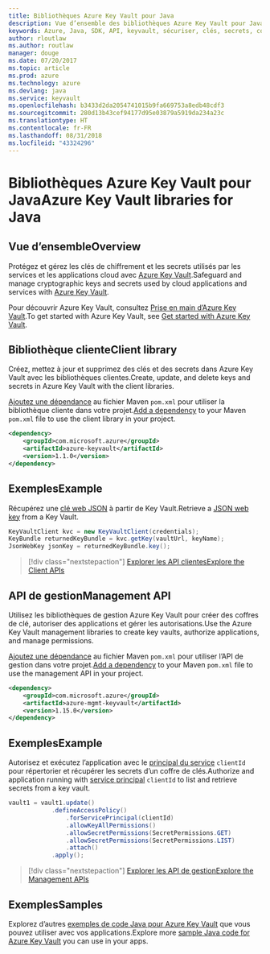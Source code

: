 ```yaml
---
title: Bibliothèques Azure Key Vault pour Java
description: Vue d’ensemble des bibliothèques Azure Key Vault pour Java
keywords: Azure, Java, SDK, API, keyvault, sécuriser, clés, secrets, coffre
author: rloutlaw
ms.author: routlaw
manager: douge
ms.date: 07/20/2017
ms.topic: article
ms.prod: azure
ms.technology: azure
ms.devlang: java
ms.service: keyvault
ms.openlocfilehash: b3433d2da2054741015b9fa669753a8edb48cdf3
ms.sourcegitcommit: 280d13b43cef94177d95e03879a5919da234a23c
ms.translationtype: HT
ms.contentlocale: fr-FR
ms.lasthandoff: 08/31/2018
ms.locfileid: "43324296"
---
```

# <a name="azure-key-vault-libraries-for-java"></a><span data-ttu-id="54043-104">Bibliothèques Azure Key Vault pour Java</span><span class="sxs-lookup"><span data-stu-id="54043-104">Azure Key Vault libraries for Java</span></span>

## <a name="overview"></a><span data-ttu-id="54043-105">Vue d’ensemble</span><span class="sxs-lookup"><span data-stu-id="54043-105">Overview</span></span>

<span data-ttu-id="54043-106">Protégez et gérez les clés de chiffrement et les secrets utilisés par les services et les applications cloud avec [Azure Key Vault](/azure/key-vault/).</span><span class="sxs-lookup"><span data-stu-id="54043-106">Safeguard and manage cryptographic keys and secrets used by cloud applications and services with [Azure Key Vault](/azure/key-vault/).</span></span>

<span data-ttu-id="54043-107">Pour découvrir Azure Key Vault, consultez [Prise en main d’Azure Key Vault](/azure/key-vault/key-vault-get-started).</span><span class="sxs-lookup"><span data-stu-id="54043-107">To get started with Azure Key Vault, see [Get started with Azure Key Vault](/azure/key-vault/key-vault-get-started).</span></span>

## <a name="client-library"></a><span data-ttu-id="54043-108">Bibliothèque cliente</span><span class="sxs-lookup"><span data-stu-id="54043-108">Client library</span></span>

<span data-ttu-id="54043-109">Créez, mettez à jour et supprimez des clés et des secrets dans Azure Key Vault avec les bibliothèques clientes.</span><span class="sxs-lookup"><span data-stu-id="54043-109">Create, update, and delete keys and secrets in Azure Key Vault with the client libraries.</span></span>

<span data-ttu-id="54043-110">[Ajoutez une dépendance](https://maven.apache.org/guides/getting-started/index.html#How_do_I_use_external_dependencies) au fichier Maven `pom.xml` pour utiliser la bibliothèque cliente dans votre projet.</span><span class="sxs-lookup"><span data-stu-id="54043-110">[Add a dependency](https://maven.apache.org/guides/getting-started/index.html#How_do_I_use_external_dependencies) to your Maven `pom.xml` file to use the client library in your project.</span></span>  

```XML
<dependency>
    <groupId>com.microsoft.azure</groupId>
    <artifactId>azure-keyvault</artifactId>
    <version>1.1.0</version>
</dependency>
```   

## <a name="example"></a><span data-ttu-id="54043-111">Exemples</span><span class="sxs-lookup"><span data-stu-id="54043-111">Example</span></span>

<span data-ttu-id="54043-112">Récupérez une [clé web JSON](https://tools.ietf.org/html/draft-ietf-jose-json-web-key-18) à partir de Key Vault.</span><span class="sxs-lookup"><span data-stu-id="54043-112">Retrieve a [JSON web key](https://tools.ietf.org/html/draft-ietf-jose-json-web-key-18) from a Key Vault.</span></span>

```java
KeyVaultClient kvc = new KeyVaultClient(credentials);
KeyBundle returnedKeyBundle = kvc.getKey(vaultUrl, keyName);
JsonWebKey jsonKey = returnedKeyBundle.key();
```

> [!div class="nextstepaction"]
> [<span data-ttu-id="54043-113">Explorer les API clientes</span><span class="sxs-lookup"><span data-stu-id="54043-113">Explore the Client APIs</span></span>](/java/api/overview/azure/keyvault/client)


## <a name="management-api"></a><span data-ttu-id="54043-114">API de gestion</span><span class="sxs-lookup"><span data-stu-id="54043-114">Management API</span></span>

<span data-ttu-id="54043-115">Utilisez les bibliothèques de gestion Azure Key Vault pour créer des coffres de clé, autoriser des applications et gérer les autorisations.</span><span class="sxs-lookup"><span data-stu-id="54043-115">Use the Azure Key Vault management libraries to create key vaults, authorize applications, and manage permissions.</span></span> 

<span data-ttu-id="54043-116">[Ajoutez une dépendance](https://maven.apache.org/guides/getting-started/index.html#How_do_I_use_external_dependencies) au fichier Maven `pom.xml` pour utiliser l’API de gestion dans votre projet.</span><span class="sxs-lookup"><span data-stu-id="54043-116">[Add a dependency](https://maven.apache.org/guides/getting-started/index.html#How_do_I_use_external_dependencies) to your Maven `pom.xml` file to use the management API in your project.</span></span>  

```XML
<dependency>
    <groupId>com.microsoft.azure</groupId>
    <artifactId>azure-mgmt-keyvault</artifactId>
    <version>1.15.0</version>
</dependency>
```

## <a name="example"></a><span data-ttu-id="54043-117">Exemples</span><span class="sxs-lookup"><span data-stu-id="54043-117">Example</span></span>

<span data-ttu-id="54043-118">Autorisez et exécutez l’application avec le [principal du service](/azure/azure-resource-manager/resource-group-create-service-principal-portal) `clientId` pour répertorier et récupérer les secrets d’un coffre de clés.</span><span class="sxs-lookup"><span data-stu-id="54043-118">Authorize and application running with [service principal](/azure/azure-resource-manager/resource-group-create-service-principal-portal) `clientId` to list and retrieve secrets from a key vault.</span></span> 

```java
vault1 = vault1.update()
            .defineAccessPolicy()
                .forServicePrincipal(clientId)
                .allowKeyAllPermissions()
                .allowSecretPermissions(SecretPermissions.GET)
                .allowSecretPermissions(SecretPermissions.LIST)
                .attach()
            .apply();
```

> [!div class="nextstepaction"]
> [<span data-ttu-id="54043-119">Explorer les API de gestion</span><span class="sxs-lookup"><span data-stu-id="54043-119">Explore the Management APIs</span></span>](/java/api/overview/azure/keyvault/management)


## <a name="samples"></a><span data-ttu-id="54043-120">Exemples</span><span class="sxs-lookup"><span data-stu-id="54043-120">Samples</span></span>

<span data-ttu-id="54043-121">Explorez d’autres [exemples de code Java pour Azure Key Vault](https://azure.microsoft.com/resources/samples/?platform=java&term=key+vault) que vous pouvez utiliser avec vos applications.</span><span class="sxs-lookup"><span data-stu-id="54043-121">Explore more [sample Java code for Azure Key Vault](https://azure.microsoft.com/resources/samples/?platform=java&term=key+vault) you can use in your apps.</span></span>
